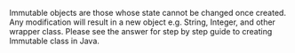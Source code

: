 Immutable objects are those whose state cannot be changed once created.
Any modification will result in a new object e.g. String, Integer, and
other wrapper class. Please see the answer for step by step guide to
creating Immutable class in Java.
